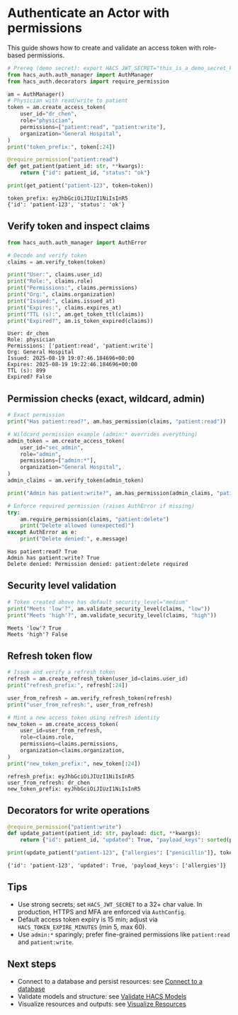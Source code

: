 # Authenticate an Actor with permissions

This guide shows how to create and validate an access token with role-based permissions.

```python
# Prereq (demo secret): export HACS_JWT_SECRET="this_is_a_demo_secret_key_with_length_over_32_chars________"
from hacs_auth.auth_manager import AuthManager
from hacs_auth.decorators import require_permission

am = AuthManager()
# Physician with read/write to patient
token = am.create_access_token(
    user_id="dr_chen",
    role="physician",
    permissions=["patient:read", "patient:write"],
    organization="General Hospital",
)
print("token_prefix:", token[:24])

@require_permission("patient:read")
def get_patient(patient_id: str, **kwargs):
    return {"id": patient_id, "status": "ok"}

print(get_patient("patient-123", token=token))
```

```
token_prefix: eyJhbGciOiJIUzI1NiIsInR5
{'id': 'patient-123', 'status': 'ok'}
```

## Verify token and inspect claims

```python
from hacs_auth.auth_manager import AuthError

# Decode and verify token
claims = am.verify_token(token)

print("User:", claims.user_id)
print("Role:", claims.role)
print("Permissions:", claims.permissions)
print("Org:", claims.organization)
print("Issued:", claims.issued_at)
print("Expires:", claims.expires_at)
print("TTL (s):", am.get_token_ttl(claims))
print("Expired?", am.is_token_expired(claims))
```

```
User: dr_chen
Role: physician
Permissions: ['patient:read', 'patient:write']
Org: General Hospital
Issued: 2025-08-19 19:07:46.184696+00:00
Expires: 2025-08-19 19:22:46.184696+00:00
TTL (s): 899
Expired? False
```

## Permission checks (exact, wildcard, admin)

```python
# Exact permission
print("Has patient:read?", am.has_permission(claims, "patient:read"))

# Wildcard permission example (admin:* overrides everything)
admin_token = am.create_access_token(
    user_id="sec_admin",
    role="admin",
    permissions=["admin:*"],
    organization="General Hospital",
)
admin_claims = am.verify_token(admin_token)

print("Admin has patient:write?", am.has_permission(admin_claims, "patient:write"))

# Enforce required permission (raises AuthError if missing)
try:
    am.require_permission(claims, "patient:delete")
    print("Delete allowed (unexpected)")
except AuthError as e:
    print("Delete denied:", e.message)
```

```
Has patient:read? True
Admin has patient:write? True
Delete denied: Permission denied: patient:delete required
```

## Security level validation

```python
# Token created above has default security_level="medium"
print("Meets 'low'?", am.validate_security_level(claims, "low"))
print("Meets 'high'?", am.validate_security_level(claims, "high"))
```

```
Meets 'low'? True
Meets 'high'? False
```

## Refresh token flow

```python
# Issue and verify a refresh token
refresh = am.create_refresh_token(user_id=claims.user_id)
print("refresh_prefix:", refresh[:24])

user_from_refresh = am.verify_refresh_token(refresh)
print("user_from_refresh:", user_from_refresh)

# Mint a new access token using refresh identity
new_token = am.create_access_token(
    user_id=user_from_refresh,
    role=claims.role,
    permissions=claims.permissions,
    organization=claims.organization,
)
print("new_token_prefix:", new_token[:24])
```

```
refresh_prefix: eyJhbGciOiJIUzI1NiIsInR5
user_from_refresh: dr_chen
new_token_prefix: eyJhbGciOiJIUzI1NiIsInR5
```

## Decorators for write operations

```python
@require_permission("patient:write")
def update_patient(patient_id: str, payload: dict, **kwargs):
    return {"id": patient_id, "updated": True, "payload_keys": sorted(payload.keys())}

print(update_patient("patient-123", {"allergies": ["penicillin"]}, token=token))
```

```
{'id': 'patient-123', 'updated': True, 'payload_keys': ['allergies']}
```

## Tips

- Use strong secrets; set `HACS_JWT_SECRET` to a 32+ char value. In production, HTTPS and MFA are enforced via `AuthConfig`.
- Default access token expiry is 15 min; adjust via `HACS_TOKEN_EXPIRE_MINUTES` (min 5, max 60).
- Use `admin:*` sparingly; prefer fine-grained permissions like `patient:read` and `patient:write`.

## Next steps

- Connect to a database and persist resources: see [Connect to a database](connect_postgres.md)
- Validate models and structure: see [Validate HACS Models](validate_hacs_models.md)
- Visualize resources and outputs: see [Visualize Resources](visualize_resources.md)
